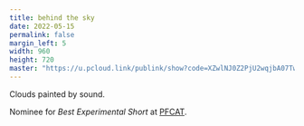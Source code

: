 ```yaml
---
title: behind the sky
date: 2022-05-15
permalink: false
margin_left: 5
width: 960
height: 720
master: "https://u.pcloud.link/publink/show?code=XZwlNJ0Z2PjU2wqjbA07TwXCaEyalJtAfT6y"
---
```

Clouds painted by sound.

Nominee for *Best Experimental Short* at [PFCAT](https://pdxfestofcinema.com/).